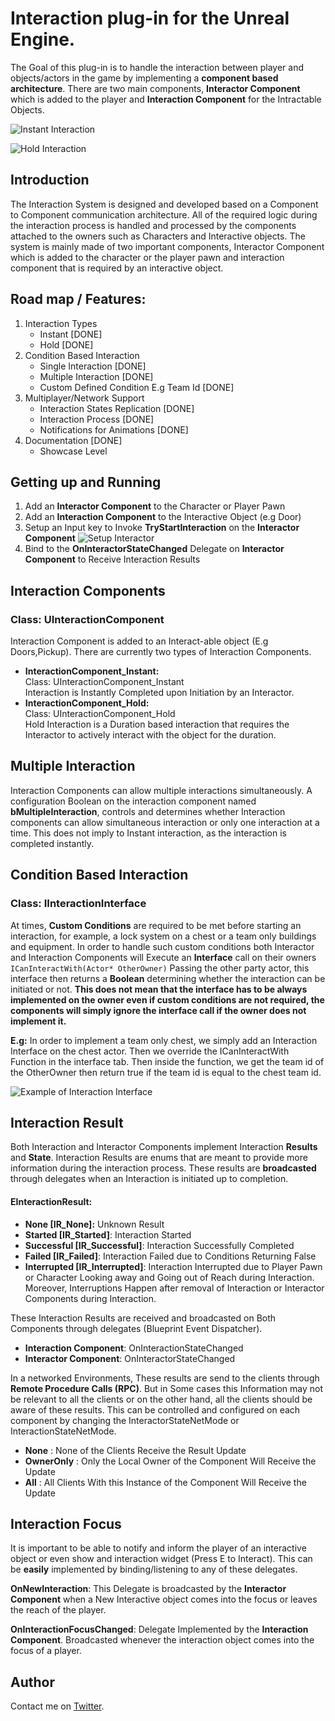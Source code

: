 # Interaction plug-in for the Unreal Engine. 

The Goal of this plug-in is to handle the interaction between player and objects/actors in the game by implementing a **component based architecture**. There are two main components, **Interactor Component** which is added to the player and **Interaction Component** for the Intractable Objects.

![Instant Interaction](https://i.imgur.com/7fk4zfo.gif )

![Hold Interaction](https://i.imgur.com/uGBkTiW.gif)

## Introduction  

The Interaction System is designed and developed based on a Component to Component communication architecture. All of the required logic during the interaction process is handled and processed by the components attached to the owners such as Characters and Interactive objects. The system is mainly made of two important components, Interactor Component which is added to the character or the player pawn and interaction component that is required by an interactive object.

## Road map / Features:
1. Interaction Types
	- Instant [DONE]
	- Hold [DONE]
2. Condition Based Interaction
	- Single Interaction [DONE]
	- Multiple Interaction [DONE]
	- Custom Defined Condition E.g Team Id [DONE]
3. Multiplayer/Network Support
	- Interaction States Replication [DONE]
	- Interaction Process [DONE]
	- Notifications for Animations [DONE]
4. Documentation [DONE]
	- Showcase Level

## Getting up and Running
1. Add an **Interactor Component** to the Character or Player Pawn
2. Add an **Interaction Component** to the Interactive Object (e.g Door)
3. Setup an Input key to Invoke **TryStartInteraction** on the **Interactor Component**
![Setup Interactor](https://i.imgur.com/kkyUdWZ.png)
4. Bind to the **OnInteractorStateChanged** Delegate on **Interactor Component** to Receive Interaction Results

## Interaction Components
### Class: UInteractionComponent
Interaction Component is added to an Interact-able object (E.g Doors,Pickup). There are currently two types of Interaction Components.

- **InteractionComponent_Instant:**   
Class: UInteractionComponent_Instant  
	Interaction is Instantly Completed upon Initiation by an Interactor.
- **InteractionComponent_Hold:**   
Class: UInteractionComponent_Hold  
	Hold Interaction is a Duration based interaction that requires the Interactor to actively interact with the object for the duration.

## Multiple Interaction
Interaction Components can allow multiple interactions simultaneously. A configuration Boolean on the interaction component named **bMultipleInteraction**, controls and determines whether Interaction components can allow simultaneous interaction or only one interaction at a time. This does not imply to Instant interaction, as the interaction is completed instantly.

## Condition Based Interaction
### Class: IInteractionInterface  
At times, **Custom Conditions** are required to be met before starting an interaction, for example, a lock system on a chest or a team only buildings and equipment. In order to handle such custom conditions both Interactor and Interaction Components will Execute an **Interface** call on their owners `ICanInteractWith(Actor* OtherOwner)` Passing the other party actor, this interface then returns a **Boolean** determining whether the interaction can be initiated or not. **This does not mean that the interface has to be always implemented on the owner even if custom conditions are not required, the components will simply ignore the interface call if the owner does not implement it.**  

**E.g:** In order to implement a team only chest, we simply add an Interaction Interface on the chest actor. Then we override the ICanInteractWith Function in the interface tab. Then inside the function, we get the team id of the OtherOwner then return true if the team id is equal to the chest team id.

![Example of Interaction Interface](https://i.imgur.com/L0XxKLZ.png)

## Interaction Result  
Both Interaction and Interactor Components implement Interaction **Results** and **State**.  Interaction Results are enums that are meant to provide more information during the interaction process. These results are **broadcasted** through delegates when an Interaction is initiated up to completion. 

#### EInteractionResult:
- **None [IR_None]:** Unknown Result
- **Started [IR_Started]**: Interaction Started
- **Successful [IR_Successful]**: Interaction Successfully Completed
- **Failed [IR_Failed]**: Interaction Failed due to Conditions Returning False
- **Interrupted [IR_Interrupted]**: Interaction Interrupted due to Player Pawn or Character Looking away and Going out of Reach during Interaction. Moreover, Interruptions Happen after removal of Interaction or Interactor Components during Interaction.  

These Interaction Results are received and broadcasted on Both Components through delegates (Blueprint Event Dispatcher).   

- **Interaction Component**: OnInteractionStateChanged  
- **Interactor Component**: OnInteractorStateChanged  

In a networked Environments, These results are send to the clients through **Remote Procedure Calls (RPC)**. But in Some cases this Information may not be relevant to all the clients or on the other hand, all the clients should be aware of these results. This can be controlled and configured on each component by changing the InteractorStateNetMode or InteractionStateNetMode.
- **None** : None of the Clients Receive the Result Update
- **OwnerOnly** : Only the Local Owner of the Component Will Receive the Update
- **All**  : All Clients With this Instance of the Component Will Receive the Update

## Interaction Focus
It is important to be able to notify and inform the player of an interactive object or even show and interaction widget (Press E to Interact). This can be **easily** implemented by binding/listening to any of these delegates. 

**OnNewInteraction**: This Delegate is broadcasted by the **Interactor Component** when a New Interactive object comes into the focus or leaves the reach of the player.

**OnInteractionFocusChanged**: Delegate Implemented by the **Interaction Component**. Broadcasted whenever the interaction object comes into the focus of a player.

## Author
Contact me on [Twitter](https://twitter.com/amiransari09).
